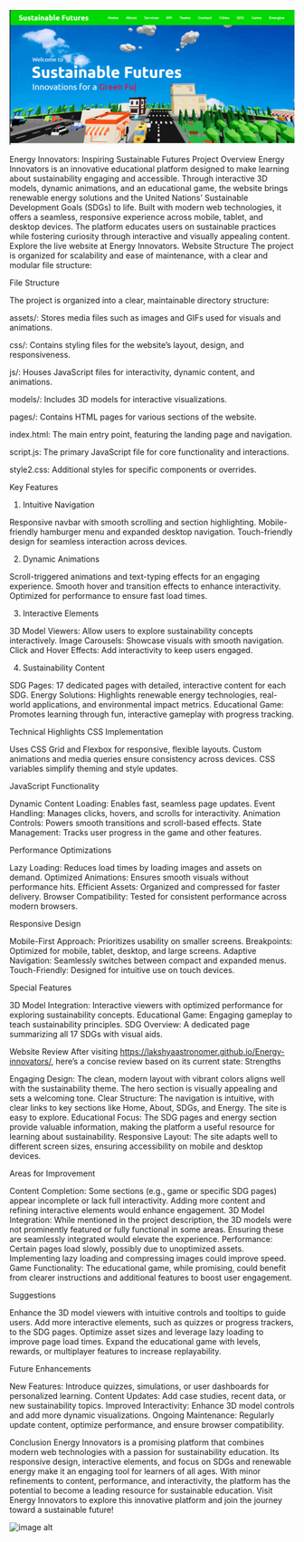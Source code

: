 ![image alt](https://github.com/lakshyaastronomer/Energy-innovators/blob/f07467c8ec46a6c4aae5b138498376b437a9bf6c/2025-08-26.png)

Energy Innovators: Inspiring Sustainable Futures
Project Overview
Energy Innovators is an innovative educational platform designed to make learning about sustainability engaging and accessible. Through interactive 3D models, dynamic animations, and an educational game, the website brings renewable energy solutions and the United Nations’ Sustainable Development Goals (SDGs) to life. Built with modern web technologies, it offers a seamless, responsive experience across mobile, tablet, and desktop devices. The platform educates users on sustainable practices while fostering curiosity through interactive and visually appealing content.
Explore the live website at Energy Innovators.
Website Structure
The project is organized for scalability and ease of maintenance, with a clear and modular file structure:

File Structure

The project is organized into a clear, maintainable directory structure:





assets/: Stores media files such as images and GIFs used for visuals and animations.



css/: Contains styling files for the website’s layout, design, and responsiveness.



js/: Houses JavaScript files for interactivity, dynamic content, and animations.



models/: Includes 3D models for interactive visualizations.



pages/: Contains HTML pages for various sections of the website.



index.html: The main entry point, featuring the landing page and navigation.



script.js: The primary JavaScript file for core functionality and interactions.



style2.css: Additional styles for specific components or overrides.


Key Features
1. Intuitive Navigation

Responsive navbar with smooth scrolling and section highlighting.
Mobile-friendly hamburger menu and expanded desktop navigation.
Touch-friendly design for seamless interaction across devices.

2. Dynamic Animations

Scroll-triggered animations and text-typing effects for an engaging experience.
Smooth hover and transition effects to enhance interactivity.
Optimized for performance to ensure fast load times.

3. Interactive Elements

3D Model Viewers: Allow users to explore sustainability concepts interactively.
Image Carousels: Showcase visuals with smooth navigation.
Click and Hover Effects: Add interactivity to keep users engaged.

4. Sustainability Content

SDG Pages: 17 dedicated pages with detailed, interactive content for each SDG.
Energy Solutions: Highlights renewable energy technologies, real-world applications, and environmental impact metrics.
Educational Game: Promotes learning through fun, interactive gameplay with progress tracking.

Technical Highlights
CSS Implementation

Uses CSS Grid and Flexbox for responsive, flexible layouts.
Custom animations and media queries ensure consistency across devices.
CSS variables simplify theming and style updates.

JavaScript Functionality

Dynamic Content Loading: Enables fast, seamless page updates.
Event Handling: Manages clicks, hovers, and scrolls for interactivity.
Animation Controls: Powers smooth transitions and scroll-based effects.
State Management: Tracks user progress in the game and other features.

Performance Optimizations

Lazy Loading: Reduces load times by loading images and assets on demand.
Optimized Animations: Ensures smooth visuals without performance hits.
Efficient Assets: Organized and compressed for faster delivery.
Browser Compatibility: Tested for consistent performance across modern browsers.

Responsive Design

Mobile-First Approach: Prioritizes usability on smaller screens.
Breakpoints: Optimized for mobile, tablet, desktop, and large screens.
Adaptive Navigation: Seamlessly switches between compact and expanded menus.
Touch-Friendly: Designed for intuitive use on touch devices.

Special Features

3D Model Integration: Interactive viewers with optimized performance for exploring sustainability concepts.
Educational Game: Engaging gameplay to teach sustainability principles.
SDG Overview: A dedicated page summarizing all 17 SDGs with visual aids.

Website Review
After visiting https://lakshyaastronomer.github.io/Energy-innovators/, here’s a concise review based on its current state:
Strengths

Engaging Design: The clean, modern layout with vibrant colors aligns well with the sustainability theme. The hero section is visually appealing and sets a welcoming tone.
Clear Structure: The navigation is intuitive, with clear links to key sections like Home, About, SDGs, and Energy. The site is easy to explore.
Educational Focus: The SDG pages and energy section provide valuable information, making the platform a useful resource for learning about sustainability.
Responsive Layout: The site adapts well to different screen sizes, ensuring accessibility on mobile and desktop devices.

Areas for Improvement

Content Completion: Some sections (e.g., game or specific SDG pages) appear incomplete or lack full interactivity. Adding more content and refining interactive elements would enhance engagement.
3D Model Integration: While mentioned in the project description, the 3D models were not prominently featured or fully functional in some areas. Ensuring these are seamlessly integrated would elevate the experience.
Performance: Certain pages load slowly, possibly due to unoptimized assets. Implementing lazy loading and compressing images could improve speed.
Game Functionality: The educational game, while promising, could benefit from clearer instructions and additional features to boost user engagement.

Suggestions

Enhance the 3D model viewers with intuitive controls and tooltips to guide users.
Add more interactive elements, such as quizzes or progress trackers, to the SDG pages.
Optimize asset sizes and leverage lazy loading to improve page load times.
Expand the educational game with levels, rewards, or multiplayer features to increase replayability.

Future Enhancements

New Features: Introduce quizzes, simulations, or user dashboards for personalized learning.
Content Updates: Add case studies, recent data, or new sustainability topics.
Improved Interactivity: Enhance 3D model controls and add more dynamic visualizations.
Ongoing Maintenance: Regularly update content, optimize performance, and ensure browser compatibility.

Conclusion
Energy Innovators is a promising platform that combines modern web technologies with a passion for sustainability education. Its responsive design, interactive elements, and focus on SDGs and renewable energy make it an engaging tool for learners of all ages. With minor refinements to content, performance, and interactivity, the platform has the potential to become a leading resource for sustainable education.
Visit Energy Innovators to explore this innovative platform and join the journey toward a sustainable future!

![image alt]()
